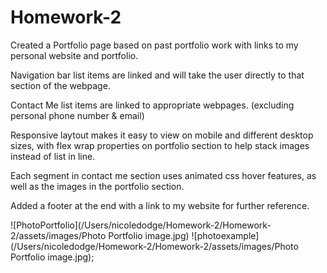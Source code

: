 # Homework-2

Created a Portfolio page based on past portfolio work with links to my personal website and portfolio.

Navigation bar list items are linked and will take the user directly to that section of the webpage.

Contact Me list items are linked to appropriate webpages. (excluding personal phone number & email)

Responsive laytout makes it easy to view on mobile and different desktop sizes, with flex wrap properties on portfolio section to help stack images instead of list in line.

Each segment in contact me section uses animated css hover features, as well as the images in the portfolio section.

Added a footer at the end with a link to my website for further reference.

![PhotoPortfolio](/Users/nicoledodge/Homework-2/Homework-2/assets/images/Photo Portfolio image.jpg)
![photoexample](/Users/nicoledodge/Homework-2/Homework-2/assets/images/Photo Portfolio image.jpg);
